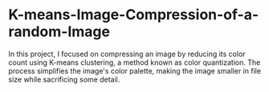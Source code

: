 # K-means-Image-Compression-of-a-random-Image
In this project, I focused on compressing an image by reducing its color count using K-means clustering, a method known as color quantization. The process simplifies the image's color palette, making the image smaller in file size while sacrificing some detail.
